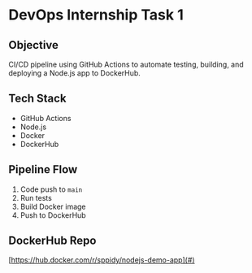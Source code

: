 # DevOps Internship Task 1

## Objective
CI/CD pipeline using GitHub Actions to automate testing, building, and deploying a Node.js app to DockerHub.

## Tech Stack
- GitHub Actions
- Node.js
- Docker
- DockerHub

## Pipeline Flow
1. Code push to `main`
2. Run tests
3. Build Docker image
4. Push to DockerHub

## DockerHub Repo
[https://hub.docker.com/r/sppidy/nodejs-demo-app](#)
